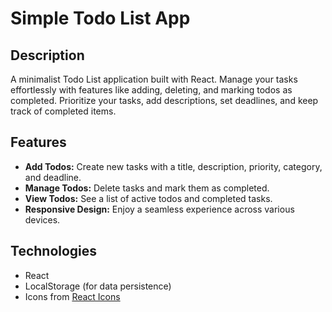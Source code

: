 # Simple Todo List App

## Description

A minimalist Todo List application built with React. Manage your tasks effortlessly with features like adding, deleting, and marking todos as completed. Prioritize your tasks, add descriptions, set deadlines, and keep track of completed items.

## Features

- **Add Todos:** Create new tasks with a title, description, priority, category, and deadline.
- **Manage Todos:** Delete tasks and mark them as completed.
- **View Todos:** See a list of active todos and completed tasks.
- **Responsive Design:** Enjoy a seamless experience across various devices.

## Technologies

- React
- LocalStorage (for data persistence)
- Icons from [React Icons](https://react-icons.github.io/react-icons/)


